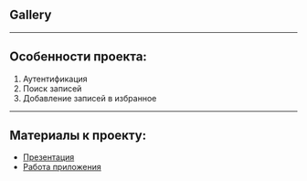 ## Gallery
---

## Особенности проекта:
1) Аутентификация
2) Поиск записей
3) Добавление записей в избранное

---
## Материалы к проекту:
* [Презентация](https://github.com/IvannikovS/Gallery/blob/main/documents/Презентация%20Gallery.pdf)
* [Работа приложения](https://drive.google.com/drive/folders/1rfN0jfxUZrje01QTy1THoMHtyU10dLdf?usp=sharing)

